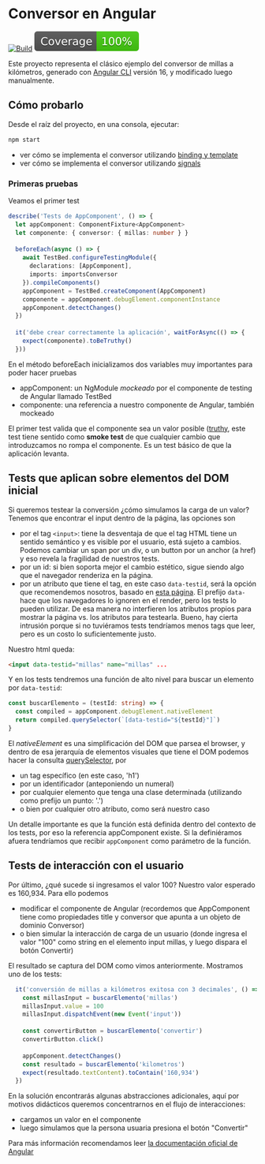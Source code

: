# Conversor en Angular

[![Build](https://github.com/uqbar-project/eg-conversor-angular/actions/workflows/build.yml/badge.svg)](https://github.com/uqbar-project/eg-conversor-angular/actions/workflows/build.yml) ![Coverage](./badges/eg-conversor-angular/coverage.svg)

Este proyecto representa el clásico ejemplo del conversor de millas a kilómetros, generado con [Angular CLI](https://github.com/angular/angular-cli) versión 16, y modificado luego manualmente.

## Cómo probarlo

Desde el raíz del proyecto, en una consola, ejecutar:

```bash
npm start
```

- ver cómo se implementa el conversor utilizando [binding y template](./docs/binding-template.md) 
- ver cómo se implementa el conversor utilizando [signals](./docs/signals.md)

### Primeras pruebas

Veamos el primer test

```typescript
describe('Tests de AppComponent', () => {
  let appComponent: ComponentFixture<AppComponent>
  let componente: { conversor: { millas: number } }

  beforeEach(async () => {
    await TestBed.configureTestingModule({
      declarations: [AppComponent],
      imports: importsConversor
    }).compileComponents()
    appComponent = TestBed.createComponent(AppComponent)
    componente = appComponent.debugElement.componentInstance
    appComponent.detectChanges()
  })

  it('debe crear correctamente la aplicación', waitForAsync(() => {
    expect(componente).toBeTruthy()
  }))
```

En el método beforeEach inicializamos dos variables muy importantes para poder hacer pruebas

- appComponent: un NgModule _mockeado_ por el componente de testing de Angular llamado TestBed
- componente: una referencia a nuestro componente de Angular, también mockeado

El primer test valida que el componente sea un valor posible ([truthy](https://developer.mozilla.org/es/docs/Glossary/Truthy), este test tiene sentido como **smoke test** de que cualquier cambio que introduzcamos no rompa el componente. Es un test básico de que la aplicación levanta.

## Tests que aplican sobre elementos del DOM inicial

Si queremos testear la conversión ¿cómo simulamos la carga de un valor? Tenemos que encontrar el input dentro de la página, las opciones son 

- por el tag `<input>`: tiene la desventaja de que el tag HTML tiene un sentido semántico y es visible por el usuario, está sujeto a cambios. Podemos cambiar un span por un div, o un button por un anchor (a href) y eso revela la fragilidad de nuestros tests.
- por un id: si bien soporta mejor el cambio estético, sigue siendo algo que el navegador renderiza en la página.
- por un atributo que tiene el tag, en este caso `data-testid`, será la opción que recomendemos nosotros, basado en [esta página](https://kentcdodds.com/blog/making-your-ui-tests-resilient-to-change). El prefijo `data-` hace que los navegadores lo ignoren en el render, pero los tests lo pueden utilizar. De esa manera no interfieren los atributos propios para mostrar la página vs. los atributos para testearla. Bueno, hay cierta intrusión porque si no tuviéramos tests tendríamos menos tags que leer, pero es un costo lo suficientemente justo.

Nuestro html queda:

```html
<input data-testid="millas" name="millas" ...
```

Y en los tests tendremos una función de alto nivel para buscar un elemento por `data-testid`:

```ts
const buscarElemento = (testId: string) => {
  const compiled = appComponent.debugElement.nativeElement
  return compiled.querySelector(`[data-testid="${testId}"]`)
}
```

El _nativeElement_ es una simplificación del DOM que parsea el browser, y dentro de esa jerarquía de elementos visuales que tiene el DOM podemos hacer la consulta [querySelector](https://www.w3schools.com/jsref/met_document_queryselector.asp), por

- un tag específico (en este caso, 'h1')
- por un identificador (anteponiendo un numeral)
- por cualquier elemento que tenga una clase determinada (utilizando como prefijo un punto: '.')
- o bien por cualquier otro atributo, como será nuestro caso

Un detalle importante es que la función está definida dentro del contexto de los tests, por eso la referencia appComponent existe. Si la definiéramos afuera tendríamos que recibir `appComponent` como parámetro de la función.

## Tests de interacción con el usuario

Por último, ¿qué sucede si ingresamos el valor 100? Nuestro valor esperado es 160,934. Para ello podemos

- modificar el componente de Angular (recordemos que AppComponent tiene como propiedades title y conversor que apunta a un objeto de dominio Conversor)
- o bien simular la interacción de carga de un usuario (donde ingresa el valor "100" como string en el elemento input millas, y luego dispara el botón Convertir)

El resultado se captura del DOM como vimos anteriormente. Mostramos uno de los tests:

```ts
  it('conversión de millas a kilómetros exitosa con 3 decimales', () => {
    const millasInput = buscarElemento('millas')
    millasInput.value = 100
    millasInput.dispatchEvent(new Event('input'))

    const convertirButton = buscarElemento('convertir')
    convertirButton.click()

    appComponent.detectChanges()
    const resultado = buscarElemento('kilometros')
    expect(resultado.textContent).toContain('160,934')
  })
```

En la solución encontrarás algunas abstracciones adicionales, aquí por motivos didácticos queremos concentrarnos en el flujo de interacciones:

- cargamos un valor en el componente
- luego simulamos que la persona usuaria presiona el botón "Convertir"

Para más información recomendamos leer [la documentación oficial de Angular](https://angular.io/guide/testing)
